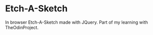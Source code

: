 # Etch-A-Sketch
In browser Etch-A-Sketch made with JQuery. Part of my learning with TheOdinProject.
